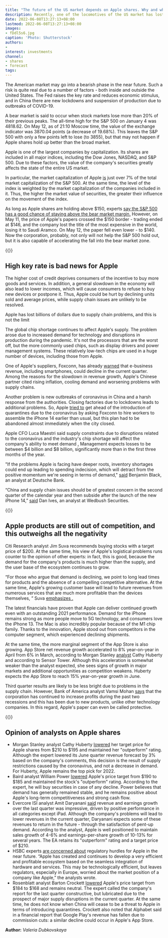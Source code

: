 ```yaml
---
title: "The future of the US market depends on Apple shares. Why and what lies ahead"
description: Recently, one of the locomotives of the US market has lost the status of the most valuable company. A further fall in Apple shares could drag the entire S&P 500 index with it. Experts, although they are lowering their targets for securities, still predict growth relative to current values.
date: 2022-06-08T13:27:13+08:00
lastmod: 2022-06-08T13:27:13+08:00
images:
- fDdl5s6.jpg
caption: 'Photo: Shutterstock'
authors:
- 
interest: investments
channel: 
- shares
- forecast
tags: 
---
```


The American market may go into a bearish phase in the near future. Such a risk is quite real due to a number of factors - both inside and outside the United States. The Fed raises the key rate and reduces economic stimulus, and in China there are new lockdowns and suspension of production due to outbreaks of COVID-19.

A bear market is said to occur when stock markets lose more than 20% of their previous peaks. The all-time high for the S&P 500 on January 4 was 4818.62. On May 12, as of 21:10 Moscow time, the value of the exchange indicator was 3870.04 points (a decrease of 19.68%). This leaves the S&P 500 with only a few points left to lose (to 3855), but that may not happen if Apple shares hold up better than the broad market.

Apple is one of the largest companies by capitalization. Its shares are included in all major indices, including the Dow Jones, NASDAQ, and S&P 500. Due to these factors, the value of the company's securities greatly affects the state of the entire US market.

In particular, the market capitalization of Apple [is](https://www.barrons.com/articles/sp500-bear-market-apple-51652120401?tesla=y) just over 7% of the total market capitalization of the S&P 500. At the same time, the level of the index is weighted by the market capitalization of the companies included in it. Thus, the higher the market value of securities, the greater their influence on the movement of the index.

As long as Apple shares are holding above $150, experts [say the S&P 500 has a good chance of staying above the bear market margin.](https://www.barrons.com/articles/sp500-bear-market-apple-51652120401?tesla=y) However, on May 11, the price of Apple's papers crossed the $150 border - trading ended at $146, and the company lost the title of the most expensive in the world, losing it to Saudi Aramco. On May 12, the paper fell even lower - to $140. Now the corporation, probably, not only will not help the S&P 500 hold out, but it is also capable of accelerating the fall into the bear market zone.

{{<ads>}}

## High key rate is bad news for Apple

The higher cost of credit deprives consumers of the incentive to buy more goods and services. In addition, a general slowdown in the economy will also lead to lower incomes, which will cause consumers to refuse to buy new devices or postpone it. Thus, Apple could be hurt by declining units sold and average prices, while supply chain issues are unlikely to be resolved.

Apple has lost billions of dollars due to supply chain problems, and this is not the limit

The global chip shortage continues to affect Apple's supply. The problem arose due to increased demand for technology and disruptions in production during the pandemic. It's not the processors that are the worst off, but the more commonly used chips, such as display drivers and power management systems. These relatively low-tech chips are used in a huge number of devices, including those from Apple.

One of Apple's suppliers, Foxconn, has already [warned](https://www.reuters.com/technology/apple-supplier-foxconns-q1-profit-up-5-line-with-market-view-2022-05-12/) that e-business revenue, including smartphones, could decline in the current quarter. Among the reasons for the slowdown in revenue growth, Apple's Chinese partner cited rising inflation, cooling demand and worsening problems with supply chains.

Another problem is new outbreaks of coronavirus in China and a harsh response from the authorities. Closing factories due to lockdowns leads to additional problems. So, Apple [tried to](https://9to5mac.com/2022/05/03/apple-asked-foxconn-to-recruit-iphone-workers-early/) get ahead of the introduction of quarantines due to the coronavirus by asking Foxconn to hire workers to assemble the iPhone 14 earlier than usual, but this plan had to be abandoned almost immediately when the city closed.

Apple CFO Luca Maestri said supply constraints due to disruptions related to the coronavirus and the industry's chip shortage will affect the company's ability to meet demand [.](https://www.cnbc.com/2022/04/28/apple-aapl-earnings-q2-2022.html) Management expects losses to be between $4 billion and $8 billion, significantly more than in the first three months of the year.

"If the problems Apple is facing have deeper roots, inventory shortages could end up leading to spending indecision, which will detract from the positive momentum we're seeing in terms of demand," [said](https://www.barrons.com/articles/apple-amazon-stock-tech-losing-streaks-51652112126?mod=Searchresults) Benjamin Black, an analyst at Deutsche Bank.

“China and supply chain issues should be of greatest concern in the second quarter of the calendar year and then subside after the launch of the new iPhone 14,” [said](https://seekingalpha.com/news/3829283-apple-falls-as-wall-street-digests-june-quarter-hit-analysts-note-demand-is-teflon-like) Dan Ives, an analyst at Wedbush Securities.

{{<ads>}}

## Apple products are still out of competition, and this outweighs all the negativity

Citi Research analyst Jim Suva recommends buying stocks with a target price of $200. At the same time, his view of Apple's logistical problems runs counter to the opinion of other experts: in fact, this is good, because the demand for the company's products is much higher than the supply, and the user base of the ecosystem continues to grow.

“For those who argue that demand is declining, we point to long lead times for products and the absence of a compelling competitive alternative. At the same time, Apple's growing customer base will lead to future revenues from numerous services that are much more profitable than the devices themselves, ” Suva [emphasizes .](https://www.marketwatch.com/story/why-apples-supply-crunch-might-not-be-that-bad-11651243437)

The latest financials have proven that Apple can deliver continued growth even with an outstanding 2021 performance. Demand for the iPhone remains strong as more people move to 5G technology, and consumers love the iPhone 13. The Mac is also incredibly popular because of the M1 chip family. Thanks to the innovation, Apple stood out from competitors in the computer segment, which experienced declining shipments.

At the same time, the more marginal segment of the App Store is also growing. App Store net revenue growth accelerated to 8% year-on-year in April from 6% in March, according to Morgan Stanley [analyst](https://thefly.com/landingPageNews.php?id=3505260&headline=AAPL-Apples-App-Store-revenue-growth-accelerated-in-April-says-Morgan-Stanley) Cathy Huberty and according to Sensor Tower. Although this acceleration is somewhat weaker than the analyst expected, she sees signs of growth in major markets and additional opportunities as competition weakens. Huberty expects the App Store to reach 15% year-on-year growth in June.

Third quarter results are likely to be less bright due to problems in the supply chain. However, Bank of America analyst Vamsi Mohan [says](https://www.cnbc.com/2022/05/05/wall-street-likes-these-defensive-stocks-especially-during-a-sell-off.html) that the corporation has continued to increase profits during the past two recessions and this has been due to new products, unlike other technology companies. In this regard, Apple's paper can even be called protective.

{{<ads>}}

## Opinion of analysts on Apple shares

*   Morgan Stanley analyst Cathy Huberty [lowered](https://thefly.com/n.php?id=3503110) her target price for Apple shares from $210 to $195 and maintained her "outperform" rating. Although the expert lowered its June quarter revenue forecast by 3% based on the company's comments, this decision is the result of supply restrictions caused by the coronavirus, and not a decrease in demand. For Huberty, Apple remains the top pick for 2022.
*   Baird analyst William Power [lowered](https://thefly.com/n.php?id=3503172) Apple's price target from $190 to $185 and maintained the stock's "outperform" rating. According to the expert, he will buy securities in case of any decline. Power believes that demand has generally remained stable, and he remains positive about Apple's long-term competitiveness and strong cash flow.
*   Evercore ISI analyst Amit Daryanani [said](https://thefly.com/n.php?id=3503384) revenue and earnings growth over the last quarter was impressive, driven by positive performance in all categories except iPad. Although the company's problems will lead to lower revenues in the current quarter, Daryanani expects some of these revenues to return in the future - through the satisfaction of pent-up demand. According to the analyst, Apple is well positioned to maintain sales growth of 4-6% and earnings-per-share growth of 10-13% for several years. The EA retains its "outperform" rating and a target price of $210.
*   HSBC experts [are concerned about](https://www.cnbc.com/2022/05/10/tuesdays-top-wall-street-calls-apple-tesla-gm-palantir-robinhood.html?&qsearchterm=apple) regulatory hurdles for Apple in the near future. “Apple has created and continues to develop a very efficient and profitable ecosystem based on the seamless integration of hardware and services. This may be technologically efficient, but leaves regulators, especially in Europe, worried about the market position of a company like Apple,” the analysts wrote.
*   Rosenblatt analyst Barton Crockett [lowered](https://thefly.com/n.php?id=3504270) Apple's price target from $184 to $168 and remains neutral. The expert called the company's report for the last quarter constructive, but lubricated due to the prospect of major supply disruptions in the current quarter. At the same time, he does not know when China will cease to be a threat to Apple in terms of introducing quarantines. Crockett also noted that Alphabet said in a financial report that Google Play's revenue has fallen due to commission cuts: a similar decline could occur in Apple's App Store.

**Author:** *Valeria Dubkovskaya*